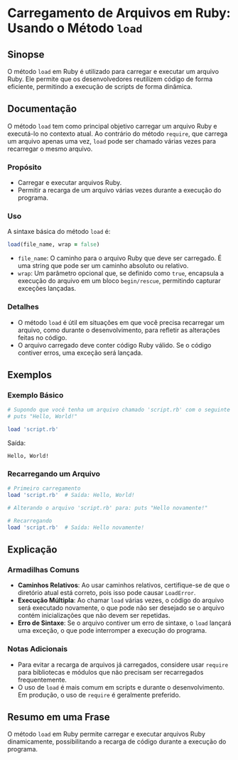 <!--
Meta Description: # Carregamento de Arquivos em Ruby: Usando o Método `load` ## Sinopse O método `load` em Ruby é utilizado para carregar e executar um arquivo Ruby. El...
Meta Keywords: arquivo, load, ruby, que, método
-->

# Carregamento de Arquivos em Ruby: Usando o Método `load`

## Sinopse
O método `load` em Ruby é utilizado para carregar e executar um arquivo Ruby. Ele permite que os desenvolvedores reutilizem código de forma eficiente, permitindo a execução de scripts de forma dinâmica.

## Documentação
O método `load` tem como principal objetivo carregar um arquivo Ruby e executá-lo no contexto atual. Ao contrário do método `require`, que carrega um arquivo apenas uma vez, `load` pode ser chamado várias vezes para recarregar o mesmo arquivo.

### Propósito
- Carregar e executar arquivos Ruby.
- Permitir a recarga de um arquivo várias vezes durante a execução do programa.

### Uso
A sintaxe básica do método `load` é:

```ruby
load(file_name, wrap = false)
```

- `file_name`: O caminho para o arquivo Ruby que deve ser carregado. É uma string que pode ser um caminho absoluto ou relativo.
- `wrap`: Um parâmetro opcional que, se definido como `true`, encapsula a execução do arquivo em um bloco `begin/rescue`, permitindo capturar exceções lançadas.

### Detalhes
- O método `load` é útil em situações em que você precisa recarregar um arquivo, como durante o desenvolvimento, para refletir as alterações feitas no código.
- O arquivo carregado deve conter código Ruby válido. Se o código contiver erros, uma exceção será lançada.

## Exemplos
### Exemplo Básico
```ruby
# Supondo que você tenha um arquivo chamado 'script.rb' com o seguinte conteúdo:
# puts "Hello, World!"

load 'script.rb'
```
Saída:
```
Hello, World!
```

### Recarregando um Arquivo
```ruby
# Primeiro carregamento
load 'script.rb'  # Saída: Hello, World!

# Alterando o arquivo 'script.rb' para: puts "Hello novamente!"

# Recarregando
load 'script.rb'  # Saída: Hello novamente!
```

## Explicação
### Armadilhas Comuns
- **Caminhos Relativos**: Ao usar caminhos relativos, certifique-se de que o diretório atual está correto, pois isso pode causar `LoadError`.
- **Execução Múltipla**: Ao chamar `load` várias vezes, o código do arquivo será executado novamente, o que pode não ser desejado se o arquivo contém inicializações que não devem ser repetidas.
- **Erro de Sintaxe**: Se o arquivo contiver um erro de sintaxe, o `load` lançará uma exceção, o que pode interromper a execução do programa.

### Notas Adicionais
- Para evitar a recarga de arquivos já carregados, considere usar `require` para bibliotecas e módulos que não precisam ser recarregados frequentemente.
- O uso de `load` é mais comum em scripts e durante o desenvolvimento. Em produção, o uso de `require` é geralmente preferido.

## Resumo em uma Frase
O método `load` em Ruby permite carregar e executar arquivos Ruby dinamicamente, possibilitando a recarga de código durante a execução do programa.